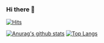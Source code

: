### Hi there 👋

<!--
**jeonka1001/jeonka1001** is a ✨ _special_ ✨ repository because its `README.md` (this file) appears on your GitHub profile.

Here are some ideas to get you started:

- 🔭 I’m currently working on ...
- 🌱 I’m currently learning ...
- 👯 I’m looking to collaborate on ...
- 🤔 I’m looking for help with ...
- 💬 Ask me about ...
- 📫 How to reach me: ...
- 😄 Pronouns: ...
- ⚡ Fun fact: ...
-->

[![Hits](https://hits.seeyoufarm.com/api/count/incr/badge.svg?url=https%3A%2F%2Fgithub.com%2Fjeonka1001&count_bg=%2379C83D&title_bg=%23555555&icon=&icon_color=%23E7E7E7&title=jeonka101&edge_flat=false)](https://hits.seeyoufarm.com)  

[![Anurag's github stats](https://github-readme-stats.vercel.app/api?username=jeonka1001&theme=dark)](https://github.com/anuraghazra/github-readme-stats)      [![Top Langs](https://github-readme-stats.vercel.app/api/top-langs/?username=jeonka1001&layout=compact)](https://github.com/anuraghazra/github-readme-stats)  


